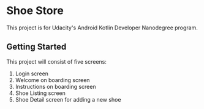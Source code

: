 # Shoe Store

This project is for Udacity's Android Kotlin Developer Nanodegree program.

## Getting Started

This project will consist of five screens:

1. Login screen
2. Welcome on boarding screen
3. Instructions on boarding screen
4. Shoe Listing screen
5. Shoe Detail screen for adding a new shoe